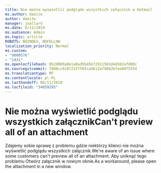 ```yaml
---
title: Nie można wyświetlić podglądu wszystkich załącznik w Hotmail
ms.author: daeite
author: daeite
manager: joallard
ms.date: 6/11/2019
ms.audience: Admin
ms.topic: article
ROBOTS: NOINDEX, NOFOLLOW
localization_priority: Normal
ms.custom:
- "9000576"
- "2431"
ms.openlocfilehash: 052d009a0e1a0ad5b45bf2911501d44582afd00c
ms.sourcegitcommit: fd08cc6c8723fff65cad612ef9092bfae89f5354
ms.translationtype: MT
ms.contentlocale: pl-PL
ms.lasthandoff: 06/11/2019
ms.locfileid: "34859295"
---
```

# <a name="cant-preview-all-of-an-attachment"></a><span data-ttu-id="4198d-102">Nie można wyświetlić podglądu wszystkich załącznik</span><span class="sxs-lookup"><span data-stu-id="4198d-102">Can't preview all of an attachment</span></span>

<span data-ttu-id="4198d-103">Zdajemy sobie sprawę z problemu gdzie niektórzy klienci nie można wyświetlić podglądu wszystkich załącznik.</span><span class="sxs-lookup"><span data-stu-id="4198d-103">We're aware of an issue where some customers can't preview all of an attachment.</span></span> <span data-ttu-id="4198d-104">Aby uniknąć tego problemu Otwórz załącznik w nowym oknie.</span><span class="sxs-lookup"><span data-stu-id="4198d-104">As a workaround, please open the attachment in a new window.</span></span>